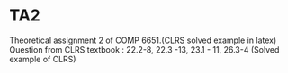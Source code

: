 # TA2
Theoretical assignment 2 of COMP 6651.(CLRS solved example in latex)
Question from CLRS textbook : 22.2-8, 22.3 -13, 23.1 - 11, 26.3-4 (Solved example of CLRS)
